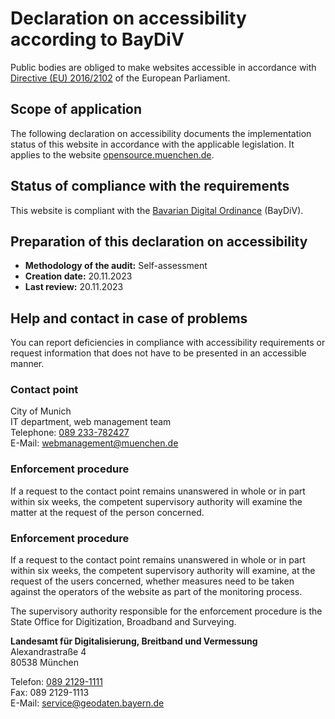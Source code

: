 # Declaration on accessibility according to BayDiV

Public bodies are obliged to make websites accessible in accordance with [Directive (EU) 2016/2102](https://eur-lex.europa.eu/legal-content/EN/ALL/?uri=LEGISSUM%3A4314916) of the European Parliament.

## Scope of application

The following declaration on accessibility documents the implementation status of this website in accordance with the applicable legislation. It applies to the website [opensource.muenchen.de](https://opensource.muenchen.de).

## Status of compliance with the requirements

This website is compliant with the [Bavarian Digital Ordinance](https://www.gesetze-bayern.de/Content/Document/BayDiV) (BayDiV).

## Preparation of this declaration on accessibility

- **Methodology of the audit:** Self-assessment
- **Creation date:** 20.11.2023
- **Last review:** 20.11.2023

## Help and contact in case of problems

You can report deficiencies in compliance with accessibility requirements or request information that does not have to be presented in an accessible manner.

### Contact point

City of Munich  
IT department, web management team  
Telephone: <a href="tel:+4989233782427" rel="me">089 233-782427</a>  
E-Mail: [webmanagement@muenchen.de](mailto:webmanagement@muenchen.de)

### Enforcement procedure

If a request to the contact point remains unanswered in whole or in part within six weeks, the competent supervisory authority will examine the matter at the request of the person concerned.

### Enforcement procedure

If a request to the contact point remains unanswered in whole or in part within six weeks, the competent supervisory authority will examine, at the request of the users concerned, whether measures need to be taken against the operators of the website as part of the monitoring process.

The supervisory authority responsible for the enforcement procedure is the State Office for Digitization, Broadband and Surveying.

**Landesamt für Digitalisierung, Breitband und Vermessung**  
Alexandrastraße 4  
80538 München

Telefon: <a href="tel:+498921291111" rel="me">089 2129-1111</a>  
Fax: 089 2129-1113  
E-Mail: [service@geodaten.bayern.de](mailto:service@geodaten.bayern.de)
